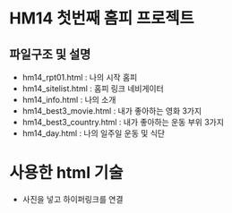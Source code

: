 # HM14 첫번째 홈피 프로젝트

## 파일구조 및 설명
- hm14_rpt01.html : 나의 시작 홈피
- hm14_sitelist.html : 홈피 링크 네비게이터
- hm14_info.html : 나의 소개
- hm14_best3_movie.html : 내가 좋아하는 영화 3가지
- hm14_best3_country.html : 내가 좋아하는 운동 부위 3가지
- hm14_day.html : 나의 일주일 운동 및 식단

# 사용한 html 기술
- 사진을 넣고 하이퍼링크를 연결
